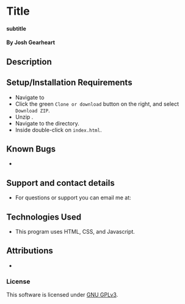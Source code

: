 # Title

#### subtitle

#### By  Josh Gearheart


## Description


####

## Setup/Installation Requirements
- Navigate to
- Click the green `Clone or download` button on the right, and select `Download ZIP`.
- Unzip .
- Navigate to the  directory.
- Inside  double-click on `index.html`.

## Known Bugs
-

## Support and contact details
- For questions or support you can email me at:

## Technologies Used
- This program uses HTML, CSS, and Javascript.

## Attributions
-

### License
This software is licensed under [GNU GPLv3](LICENSE.txt).
